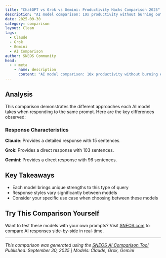```yaml
---
title: "ChatGPT vs Grok vs Gemini: Productivity Hacks Comparison 2025"
description: "AI model comparison: 10x productivity without burning out - sustainable peak performance..."
date: 2025-09-30
category: comparison
layout: Clean
tags:
  - Claude
  - Grok
  - Gemini
  - AI Comparison
author: SNEOS Community
head:
  - - meta
    - name: description
      content: "AI model comparison: 10x productivity without burning out - sustainable peak performance..."
---
```


<ChatComparison
  title="ChatGPT vs Grok vs Gemini: Productivity Hacks Comparison 2025"
  prompt="10x productivity without burning out - sustainable peak performance"
  :responses='{
    "Claude": "# Sustainable Peak Performance: The 10x Productivity Framework\n\n## The Foundation: Energy Management Over Time Management\n\n**Peak performance isn\u0027t about working 10x harder\u2014it\u0027s about working 10x smarter.**\n\n### The 4 Energy Systems\n1. **Physical Energy**: Your body\u0027s capacity\n2. **Emotional Energy**: Your mood and motivation\n3. **Mental Energy**: Your cognitive resources\n4. **Spiritual Energy**: Your sense of purpose and meaning\n\n## The 10x Framework: Core Principles\n\n### 1. **The Pareto Amplifier (80/20 on Steroids)**\n- Identify the 1-3 activities that drive 80% of your results\n- Eliminate or delegate the bottom 80% of low-value tasks\n- **Action**: Weekly audit\u2014what generated the most value?\n\n### 2. **Energy-Based Scheduling**\n- **Peak hours**: Most complex, creative work\n- **Good hours**: Important but routine tasks\n- **Low hours**: Admin, meetings, easy tasks\n- **Recovery**: Complete rest or light activities\n\n### 3. **The Recovery Paradox**\nHigher performance requires MORE recovery, not less.\n\n**Daily Recovery Protocol:**\n- Micro-breaks every 90 minutes (5-10 min)\n- Proper sleep (7-9 hours, consistent schedule)\n- Movement breaks\n- Meditation/mindfulness (even 5 minutes)\n\n## Implementation Strategy\n\n### Week 1-2: Foundation Building\n- **Sleep optimization**: Fixed bedtime/wake time\n- **Energy tracking**: Note your natural high/low periods\n- **Task audit**: List everything you do for one week\n\n### Week 3-4: Strategic Elimination\n- **The \u0022Not-To-Do\u0022 list**: Actively eliminate low-value activities\n- **Batch similar tasks**: Email, meetings, admin work\n- **Set boundaries**: Protect your peak performance hours\n\n### Week 5-6: System Optimization\n- **Deep work blocks**: 2-4 hour focused sessions\n- **Communication protocols**: Specific times for messages/calls\n- **Decision automation**: Create systems for recurring choices\n\n## Daily Rhythms for Sustainable Peak Performance\n\n### Morning (Energy Investment)\n\u0060\u0060\u0060\n- 20 min: Movement/exercise\n- 10 min: Planning/priorities\n- 90-180 min: Most important work (deep focus)\n\u0060\u0060\u0060\n\n### Midday (Energy Maintenance)\n\u0060\u0060\u0060\n- Nutritious meal\n- Brief walk or movement\n- Medium-importance tasks\n\u0060\u0060\u0060\n\n### Evening (Energy Recovery)\n\u0060\u0060\u0060\n- Reflection: What worked/didn\u0027t work?\n- Preparation for tomorrow\n- Complete disconnection from work\n\u0060\u0060\u0060\n\n## The Multiplier Habits\n\n### 1. **Single-Tasking Mastery**\n- One priority per time block\n- Phone in airplane mode during deep work\n- Close all unnecessary browser tabs/apps\n\n### 2. **The 2-Minute Rule Enhanced**\n- \u003C2 minutes: Do immediately\n- 2-20 minutes: Batch for specific time blocks\n- \u003E20 minutes: Schedule intentionally\n\n### 3. **Strategic \u0022No\u0022**\n- Default response to new requests: \u0022Let me check my priorities\u0022\n- Ask: \u0022What should I stop doing to take this on?\u0022\n- Opportunity cost awareness\n\n## Technology for 10x Performance\n\n### Essential Tools\n- **Time blocking**: Calendar as your productivity system\n- **Distraction blockers**: Freedom, Cold Turkey, or similar\n- **Energy tracking**: Simple 1-10 daily energy ratings\n- **Task capture**: One trusted system (digital or analog)\n\n### Digital Minimalism\n- Notifications OFF for everything except true emergencies\n- Specific times for email/messages (not constant checking)\n- Social media time limits or elimination\n\n## Avoiding Burnout Warning Signs\n\n### Red Flags to Monitor:\n- Chronic fatigue despite adequate sleep\n- Decreased enthusiasm for work you usually enjoy\n- Increased irritability or impatience\n- Physical symptoms (headaches, tension, illness)\n- Declining quality of work despite more hours\n\n### Burnout Prevention:\n- **Weekly review**: Assess energy levels and workload\n- **Monthly recalibration**: Adjust systems based on what\u0027s working\n- **Quarterly breaks**: Longer recovery periods\n- **Annual sabbaticals**: Extended time for renewal\n\n## The Compound Effect\n\nSmall, consistent improvements compound exponentially:\n- 1% better daily = 37x improvement over a year\n- Focus on systems, not goals\n- Celebrate",
    "Grok": "Achieving 10x productivity while maintaining sustainable peak performance and avoiding burnout requires a strategic approach that balances efficiency, focus, energy management, and long-term well-being. Below is a comprehensive guide to help you scale your productivity without sacrificing your health or happiness.\n\n---\n\n### 1. Redefine Productivity: Focus on Outcomes, Not Hours\n- **Shift from Busy to Effective**: Productivity isn\u2019t about working harder or longer; it\u2019s about achieving more impactful results in less time. Focus on high-leverage tasks that drive 80% of your results (Pareto Principle).\n- **Set Clear Goals**: Define specific, measurable outcomes for each day, week, and month. Use frameworks like OKRs (Objectives and Key Results) to prioritize what matters most.\n- **Eliminate Low-Value Work**: Regularly audit your tasks and delegate, automate, or eliminate anything that doesn\u2019t align with your goals.\n\n**Action**: Identify your top 3 priorities each day (MITs - Most Important Tasks) and focus on completing them before anything else.\n\n---\n\n### 2. Master Deep Work and Focus\n- **Adopt Deep Work**: As described by Cal Newport, deep work is the ability to focus without distraction on cognitively demanding tasks. Schedule uninterrupted blocks of time (2-4 hours) for your most critical work.\n- **Minimize Distractions**: Use tools like website blockers (e.g., Freedom, Focus@Will) to eliminate social media, notifications, and other interruptions during work blocks.\n- **Batch Similar Tasks**: Group similar activities (e.g., emails, meetings) into specific time slots to reduce context switching, which kills productivity.\n\n**Action**: Schedule at least one 2-hour deep work session daily during your peak energy hours (often mornings).\n\n---\n\n### 3. Leverage Systems and Automation\n- **Build Systems**: Create repeatable processes for recurring tasks to reduce decision fatigue. For example, use templates for emails, checklists for projects, or Standard Operating Procedures (SOPs) for teams.\n- **Automate Repetitive Tasks**: Use tools like Zapier, IFTTT, or AI assistants to automate workflows (e.g., scheduling, data entry, follow-ups).\n- **Outsource**: Delegate tasks that don\u2019t require your unique skills to virtual assistants, freelancers, or team members.\n\n**Action**: Identify one repetitive task you do weekly and automate or delegate it this week.\n\n---\n\n### 4. Optimize Energy, Not Just Time\n- **Work in Cycles**: Follow the Ultradian Rhythm by working in focused bursts (90-120 minutes) followed by short breaks (5-15 minutes). Tools like the Pomodoro Technique can help.\n- **Prioritize Sleep**: Aim for 7-9 hours of quality sleep nightly. Poor sleep reduces cognitive function, decision-making, and emotional resilience.\n- **Eat for Energy**: Fuel your body with nutrient-dense foods (lean proteins, healthy fats, complex carbs) and avoid sugar crashes. Stay hydrated.\n- **Move Regularly**: Incorporate light exercise (e.g., walking, stretching, or yoga) to boost energy and mental clarity. Even 10 minutes daily can make a difference.\n\n**Action**: Track your energy levels for a week to identify your peak performance windows and align high-priority tasks with those times.\n\n---\n\n### 5. Protect Your Mental and Emotional Health\n- **Set Boundaries**: Learn to say \u201Cno\u201D to non-essential commitments. Protect your time and energy for what truly matters.\n- **Practice Mindfulness**: Use meditation, journaling, or breathing exercises to manage stress and maintain focus. Apps like Headspace or Calm can help.\n- **Take Breaks Intentionally**: Schedule regular \u201Coff\u201D time\u2014daily unplugging, weekly rest days, and quarterly mini-vacations\u2014to recharge.\n- **Celebrate Wins**: Acknowledge small and big achievements to maintain motivation and avoid feeling overwhelmed.\n\n**Action**: Block out 30 minutes daily for a non-work-related activity that brings you joy or relaxation.\n\n---\n\n### 6. Adopt a Growth Mindset\n- **Learn Continuously**: Invest in skills that multiply your output, such as mastering a new tool, learning to code, or improving communication.\n- **Iterate and Improve**: Treat productivity as an experiment. Test new strategies, measure results, and adjust accordingly.\n- **Seek Feedback**: Collaborate with mentors, peers, or coaches to identify blind spots and areas for improvement.\n\n**Action**: Dedicate 1 hour weekly to learning a high-impact skill or reading a book on productivity/peak performance (e.g., *Atomic Habits* by James Clear).\n\n---\n\n### 7. Use Technology Wisely\n- **Task Management Tools**: Use apps like Todoist, Asana, or Notion to organize tasks and track progress.\n- **Time Tracking**: Tools like Toggl or RescueTime help you analyze where your time goes and identify inefficiencies.\n- **AI Assistance**: Leverage AI tools (e.g., ChatGPT, Grammarly) to speed up research, writing, or brainstorming.\n\n**Action**: Pick one productivity tool to implement this week and commit to using it consistently.\n\n---\n\n### 8. Cultivate Discipline and Habits\n- **Start Small**: Build habits gradually using the \u201C2-Minute Rule\u201D\u2014begin with just 2 minutes of a new behavior (e.g., 2 minutes of writing) to overcome procrastination.\n- **Stack Habits**: Pair new habits with existing ones (e.g., meditate right after brushing your teeth) to make them stick.\n- **Stay Consistent**: Focus on showing up daily, even if imperfectly. Consistency compounds over time.\n\n**Action**: Choose one new productivity habit (e.g., morning planning) and commit to it for 30 days.\n\n---\n\n### 9. Build a Supportive Environment\n- **Curate Your Space**: Design a workspace that minimizes clutter and maximizes focus. Good lighting, ergonomics, and minimal distractions are key.\n- **Surround Yourself with Winners**: Connect with people who inspire and challenge you to grow, whether through communities, masterminds, or mentors.\n- **Communicate Needs**: Let family, friends, or colleagues know when you need uninterrupted focus time to avoid unnecessary interruptions.\n\n**Action**: Spend 15 minutes decluttering your workspace and removing distractions.\n\n---\n\n### 10. Measure Progress, Not Perfection\n- **Track Key Metrics**: Monitor outputs (e.g., projects completed, revenue generated) rather than inputs (e.g., hours worked).\n- **Reflect Weekly**: Set aside time each week to review what worked, what didn\u2019t, and how to improve.\n- **Adjust as Needed**: Life changes, and so should your strategies. Be flexible and adapt to new circumstances without guilt.\n\n**Action**: At the end of each week, write down 3 things you accomplished and 1 area to improve for the next week.\n\n---\n\n### Putting It All Together: A Sustainable 10x Productivity Plan\n- **Morning (Peak Energy)**: Deep work on MITs (2-3 hours).\n- **Midday**: Tactical tasks, meetings, or collaboration (batch process).\n- **Afternoon**: Review, plan, or lighter tasks; take breaks to recharge.\n- **Evening**: Unplug, relax, and prepare for the next day (no screens 1 hour before bed).\n- **Weekly**: Reflect, rest, and recalibrate (1 full rest day).\n- **Monthly**: Assess bigger goals, tweak systems, and plan ahead.\n\n---\n\n### Key Mindset Shift for Sustainability\nBurnout often comes from overworking, perfectionism, or lack of purpose. To achieve sustainable peak performance:\n- Work with intention, not desperation.\n- Rest as a strategy, not a reward.\n- Focus on progress over perfection.\n\nBy combining these principles\u2014focusing on high-impact work, managing energy, building systems, and prioritizing well-being\u2014you can realistically aim for 10x productivity while maintaining balance. Start small, be consistent, and adjust as you go. What\u2019s one strategy from this list you\u2019ll implement today?",
    "Gemini": "Achieving 10x productivity without burning out is a holy grail for many, and it\u0027s definitely attainable with a focus on sustainability. It\u0027s not about working 10 times harder, but about working 10 times *smarter*. Here\u0027s a breakdown of strategies to achieve sustainable peak performance:\n\n**I. Understanding the Principles:**\n\n*   **It\u0027s Not Just About Time:** Forget the myth of fitting more into a 24-hour day.  It\u0027s about *value* and *impact*. Focus on tasks that have the highest leverage.\n*   **Sustainability is Key:** Burning out is counterproductive. We\u0027re aiming for a marathon, not a sprint. This means building habits that support long-term well-being.\n*   **Personalization is Essential:** What works for one person might not work for another. Experiment, track, and adapt to find what suits your work style, personality, and needs.\n*   **Focus Trumps Volume:**  Prioritize ruthlessly.  It\u0027s better to do a few critical things exceptionally well than many things poorly or moderately.\n*   **Leverage the Power of Systems:** Create repeatable processes and workflows to automate or streamline common tasks.\n\n**II. Strategies for 10x Productivity and Sustainable Peak Performance:**\n\n**A. Foundations: Health and Well-being**\n\n*   **Prioritize Sleep:**  Aim for 7-9 hours of quality sleep. Sleep deprivation impairs cognitive function, decision-making, and overall productivity. Optimize your sleep environment (dark, quiet, cool). Establish a consistent sleep schedule.\n*   **Nourishment and Hydration:** Fuel your body and brain with nutritious food and plenty of water.  Avoid processed foods, excessive sugar, and caffeine. Focus on whole foods, lean protein, healthy fats, and complex carbohydrates.\n*   **Regular Exercise:**  Physical activity boosts energy levels, reduces stress, and improves cognitive function.  Even short bursts of exercise can make a difference. Find activities you enjoy and make them a habit.\n*   **Mindfulness and Stress Management:**  Practice mindfulness techniques (meditation, deep breathing) to reduce stress and improve focus.  Learn to recognize your stress triggers and develop coping mechanisms.\n*   **Breaks and Downtime:**  Schedule regular breaks throughout the day to rest and recharge.  Take time off from work to pursue hobbies, spend time with loved ones, and disconnect from technology.\n\n**B. Optimizing Work Habits and Processes:**\n\n*   **Ruthless Prioritization (Pareto Principle - 80/20 Rule):** Identify the 20% of your tasks that generate 80% of your results. Focus your energy on those high-impact activities. Use techniques like the Eisenhower Matrix (Urgent/Important) to prioritize tasks.\n*   **Time Blocking and Task Batching:** Schedule specific blocks of time for focused work on specific tasks.  Batch similar tasks together to minimize context switching and maximize efficiency.\n*   **Eliminate Distractions:**  Identify and eliminate distractions that interrupt your focus.  Turn off notifications, close unnecessary tabs, and create a dedicated workspace free from interruptions.\n*   **Pomodoro Technique:** Work in focused 25-minute intervals with short breaks in between. This technique can help you stay focused and avoid burnout.\n*   **Deep Work:**  Dedicate uninterrupted blocks of time to focus on cognitively demanding tasks. Minimize distractions and interruptions during these periods.\n*   **Delegation:**  Outsource or delegate tasks that you don\u0027t need to do yourself.  Free up your time to focus on higher-value activities.\n*   **Automation:**  Automate repetitive tasks using software, tools, or scripts. This can save you significant time and effort.\n*   **Effective Communication:**  Communicate clearly and concisely to avoid misunderstandings and unnecessary back-and-forth.  Use communication tools effectively (e.g., email, instant messaging, project management software).\n*   **Meeting Optimization:**  Minimize the number of meetings you attend.  Prepare an agenda in advance and stick to it.  End meetings with clear action items.\n*   **Learn to Say No:**  Don\u0027t be afraid to say no to tasks or commitments that don\u0027t align with your priorities.  Protect your time and energy.\n*   **Embrace Imperfection (Progress Over Perfection):** Don\u0027t get bogged down in trying to make everything perfect.  Focus on making progress and iterating over time.  Done is better than perfect.\n\n**C. Leveraging Technology and Tools:**\n\n*   **Project Management Software (Asana, Trello, Jira):** Organize tasks, track progress, and collaborate with others.\n*   **Time Tracking Software (Toggl Track, RescueTime):** Track how you spend your time to identify areas for improvement.\n*   **Note-Taking and Knowledge Management (Evernote, Notion, Roam Research):** Capture ideas, organize information, and build a personal knowledge base.\n*   **Automation Tools (Zapier, IFTTT):** Automate repetitive tasks and workflows.\n*   **Communication Tools (Slack, Microsoft Teams):** Streamline communication and collaboration.\n*   **Calendar Management (Google Calendar, Outlook Calendar):** Schedule appointments, set reminders, and block out time for focused work.\n*   **Productivity Apps (Forest, Freedom):** Block distractions and improve focus.\n\n**D. Continuous Learning and Improvement:**\n\n*   **Seek Feedback:**  Regularly solicit feedback from colleagues, supervisors, or clients to identify areas for improvement.\n*   **Reflect and Analyze:**  Take time to reflect on your performance and identify what\u0027s working well and what\u0027s not.\n*   **Experiment and Iterate:**  Don\u0027t be afraid to experiment with new strategies and techniques.  Track your results and adjust your approach as needed.\n*   **Stay Updated:**  Keep up-to-date with the latest research and best practices in productivity and well-being.\n*   **Develop New Skills:**  Invest in learning new skills that will enhance your productivity and effectiveness.\n\n**E. Mindset and Perspective:**\n\n*   **Focus on Impact, Not Activity:** Constantly ask yourself, \u0022What is the most important thing I can do right now to achieve my goals?\u0022\n*   **Cultivate a Growth Mindset:** Believe that your abilities can be developed through dedication and hard work.\n*   **Practice Gratitude:**  Take time to appreciate the good things in your life.  Gratitude can boost your mood and improve your overall well-being.\n*   **Embrace Failure as a Learning Opportunity:**  Don\u0027t be afraid to fail.  Learn from your mistakes and use them to improve your performance.\n*   **Celebrate Successes:**  Acknowledge and celebrate your accomplishments, no matter how small.\n\n**III.  Avoiding Burnout:**\n\n*   **Set Realistic Expectations:**  Don\u0027t try to do too much at once.  Focus on making steady progress.\n*   **Establish Boundaries:**  Set clear boundaries between work and personal life.  Avoid working excessive hours.\n*   **Delegate Effectively:** Trust your team members and give them the autonomy to do their jobs.\n*   **Take Time Off:**  Schedule regular vacations and breaks to recharge.\n*   **Seek Support:**  Talk to friends, family, or a therapist if you\u0027re feeling overwhelmed or stressed.\n*   **Monitor Your Energy Levels:**  Pay attention to your energy levels and take breaks when you need them.\n*   **Practice Self-Care:**  Engage in activities that you enjoy and that help you relax and de-stress.\n\n**In Summary:**\n\nAchieving 10x productivity sustainably is a journey, not a destination. It requires a holistic approach that focuses on your well-being, optimizes your work habits, leverages technology, and cultivates a positive mindset.  By implementing these strategies and continuously learning and adapting, you can unlock your full potential and achieve sustainable peak performance without burning out. Remember to prioritize *quality* over *quantity*, and focus on making a meaningful impact. Good luck!\n"
  }'
  published-date="12:57"
/>

## Analysis

This comparison demonstrates the different approaches each AI model takes when responding to the same prompt. Here are the key differences observed:

### Response Characteristics

**Claude**: Provides a detailed response with 15 sentences. 

**Grok**: Provides a direct response with 103 sentences. 

**Gemini**: Provides a direct response with 96 sentences. 

## Key Takeaways

- Each model brings unique strengths to this type of query
- Response styles vary significantly between models
- Consider your specific use case when choosing between these models

## Try This Comparison Yourself

Want to test these models with your own prompts? Visit [SNEOS.com](https://sneos.com) to compare AI responses side-by-side in real-time.

---

*This comparison was generated using the [SNEOS AI Comparison Tool](https://sneos.com)*
*Published: September 30, 2025 | Models: Claude, Grok, Gemini*

